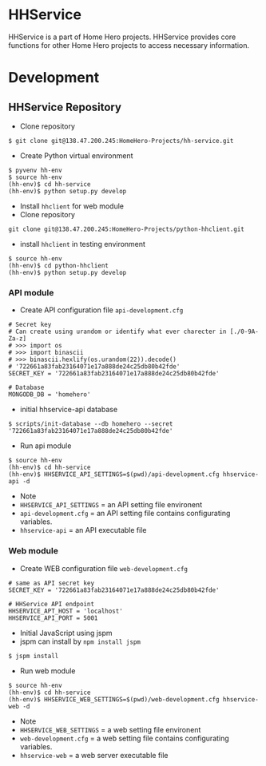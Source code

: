 # HHService

HHService is a part of Home Hero projects. HHService provides core functions for other Home Hero projects to access necessary information.

# Development

## HHService Repository

 * Clone repository

~~~~
$ git clone git@138.47.200.245:HomeHero-Projects/hh-service.git
~~~~

* Create Python virtual environment

~~~~
$ pyvenv hh-env
$ source hh-env
(hh-env)$ cd hh-service
(hh-env)$ python setup.py develop
~~~~

* Install `hhclient` for web module
 * Clone repository
~~~~
git clone git@138.47.200.245:HomeHero-Projects/python-hhclient.git
~~~~
 * install `hhclient` in testing environment
~~~~
$ source hh-env
(hh-env)$ cd python-hhclient
(hh-env)$ python setup.py develop
~~~~

### API module

* Create API configuration file `api-development.cfg`

~~~~
# Secret key
# Can create using urandom or identify what ever charecter in [./0-9A-Za-z]
# >>> import os
# >>> import binascii
# >>> binascii.hexlify(os.urandom(22)).decode()
# '722661a83fab23164071e17a888de24c25db80b42fde'
SECRET_KEY = '722661a83fab23164071e17a888de24c25db80b42fde'

# Database
MONGODB_DB = 'homehero'

~~~~

* initial hhservice-api database

~~~~
$ scripts/init-database --db homehero --secret '722661a83fab23164071e17a888de24c25db80b42fde'
~~~~

* Run api module

~~~~
$ source hh-env
(hh-env)$ cd hh-service
(hh-env)$ HHSERVICE_API_SETTINGS=$(pwd)/api-development.cfg hhservice-api -d
~~~~

* Note
 * `HHSERVICE_API_SETTINGS` = an API setting file environent
 * `api-development.cfg` = an API setting file contains configurating variables.
 * `hhservice-api` = an API executable file


### Web module

* Create WEB configuration file `web-development.cfg`

~~~~
# same as API secret key
SECRET_KEY = '722661a83fab23164071e17a888de24c25db80b42fde'

# HHService API endpoint
HHSERVICE_APT_HOST = 'localhost'
HHSERVICE_API_PORT = 5001
~~~~

* Initial JavaScript using jspm
 * jspm can install by `npm install jspm`

~~~~
$ jspm install
~~~~

* Run web module

~~~~
$ source hh-env
(hh-env)$ cd hh-service
(hh-env)$ HHSERVICE_WEB_SETTINGS=$(pwd)/web-development.cfg hhservice-web -d
~~~~

* Note
 * `HHSERVICE_WEB_SETTINGS` = a web setting file environent
 * `web-development.cfg` = a web setting file contains configurating variables.
 * `hhservice-web` = a web server executable file


